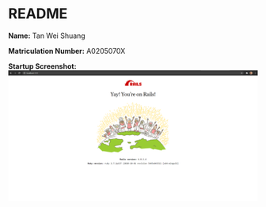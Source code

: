 # README

**Name:** Tan Wei Shuang

**Matriculation Number:** A0205070X

**Startup Screenshot:**
![Screenshot](https://github.com/weishuangtan/CVWO/blob/master/Rails%20Startup%20Screenshot.png)
